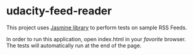 # udacity-feed-reader
This project uses [Jasmine library](https://jasmine.github.io/tutorials/your_first_suite) to perform tests on sample RSS Feeds.

In order to run this application, open index.html in your *favorite* browser. The tests will automatically run at the end of the page.